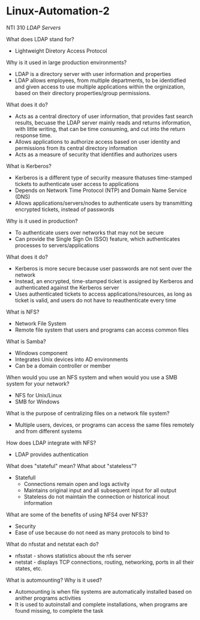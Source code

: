 # Linux-Automation-2
NTI 310
*LDAP Servers*

What does LDAP stand for?
* Lightweight Diretory Access Protocol

Why is it used in large production environments?
* LDAP is a directory server with user information and properties
* LDAP allows employees, from multiple departments, to be identidfied and given access to use multiple applications within the orginization, based on their directory properties/group permissions.

What does it do?
* Acts as a central directory of user information, that provides fast search results, becuase the LDAP server mainly reads and returns information, with little writing, that can be time consuming, and cut into the return response time.
* Allows applications to authorize access based on user identity and permissions from its central directory information
* Acts as a measure of security that identifies and authorizes users

What is Kerberos?
* Kerberos is a different type of security measure thatuses time-stamped tickets to authenticate user access to applications
* Depends on Network Time Protocol (NTP) and Domain Name Service (DNS)
* Allows applications/servers/nodes to authenticate users by transmitting encrypted tickets, instead of passwords

Why is it used in production?
* To authenticate users over networks that may not be secure
* Can provide the Single Sign On (SSO) feature, which authenticates processes to servers/applications

What does it do?
* Kerberos is more secure because user passwords are not sent over the network
* Instead, an encrypted, time-stamped ticket is assigned by Kerberos and authenticated against the Kerberos server
* Uses authenticated tickets to access applications/resources, as long as ticket is valid, and users do not have to reauthenticate every time

What is NFS?
* Network File System
* Remote file system that users and programs can access common files

What is Samba?
* Windows component
* Integrates Unix devices into AD environments
* Can be a domain controller or member

When would you use an NFS system and when would you use a SMB system for your network?
* NFS for Unix/Linux
* SMB for Windows

What is the purpose of centralizing files on a network file system?
* Multiple users, devices, or programs can access the same files remotely and from different systems

How does LDAP integrate with NFS?
* LDAP provides authentication

What does "stateful" mean?  What about "stateless"?
* Statefull 
  * Connections remain open and logs activity
  * Maintains original input and all subsequent input for all output
  * Stateless do not maintain the connection or historical inout information

What are some of the benefits of using NFS4 over NFS3?
* Security
* Ease of use because do not need as many protocols to bind to

What do nfsstat and netstat each do?
* nfsstat - shows statistics abouut the nfs server
* netstat - displays TCP connections, routing, networking, ports in all their states, etc.

What is automounting?  Why is it used?
* Automounting is when file systems are automatically installed based on anither programs activities
* It is used to autoinstall and complete installations, when programs are found missing, to complete the task
